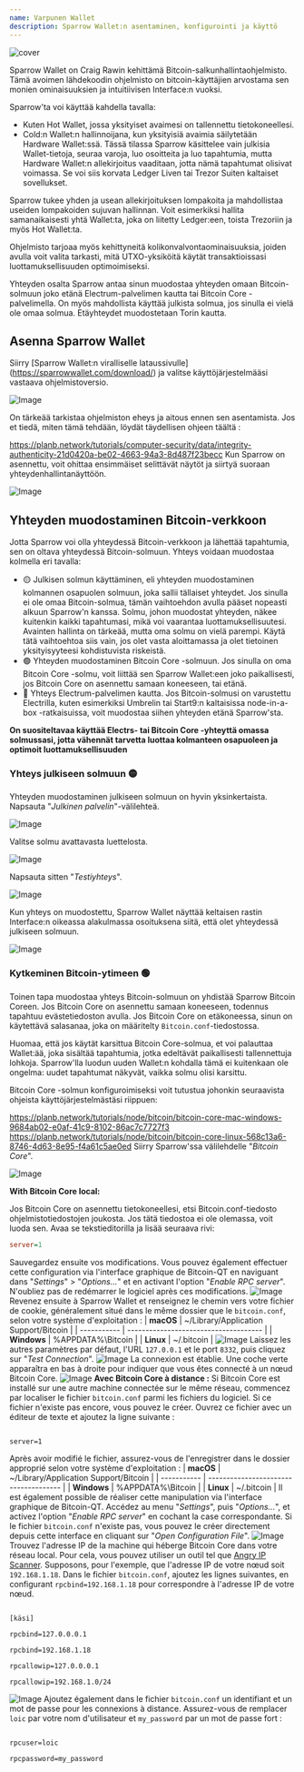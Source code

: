 ```yaml
---
name: Varpunen Wallet
description: Sparrow Wallet:n asentaminen, konfigurointi ja käyttö
---
```

![cover](assets/cover.webp)

Sparrow Wallet on Craig Rawin kehittämä Bitcoin-salkunhallintaohjelmisto. Tämä avoimen lähdekoodin ohjelmisto on bitcoin-käyttäjien arvostama sen monien ominaisuuksien ja intuitiivisen Interface:n vuoksi.

Sparrow'ta voi käyttää kahdella tavalla:


- Kuten Hot Wallet, jossa yksityiset avaimesi on tallennettu tietokoneellesi.
- Cold:n Wallet:n hallinnoijana, kun yksityisiä avaimia säilytetään Hardware Wallet:ssä. Tässä tilassa Sparrow käsittelee vain julkisia Wallet-tietoja, seuraa varoja, luo osoitteita ja luo tapahtumia, mutta Hardware Wallet:n allekirjoitus vaaditaan, jotta nämä tapahtumat olisivat voimassa. Se voi siis korvata Ledger Liven tai Trezor Suiten kaltaiset sovellukset.

Sparrow tukee yhden ja usean allekirjoituksen lompakoita ja mahdollistaa useiden lompakoiden sujuvan hallinnan. Voit esimerkiksi hallita samanaikaisesti yhtä Wallet:ta, joka on liitetty Ledger:een, toista Trezoriin ja myös Hot Wallet:ta.

Ohjelmisto tarjoaa myös kehittyneitä kolikonvalvontaominaisuuksia, joiden avulla voit valita tarkasti, mitä UTXO-yksiköitä käytät transaktioissasi luottamuksellisuuden optimoimiseksi.

Yhteyden osalta Sparrow antaa sinun muodostaa yhteyden omaan Bitcoin-solmuun joko etänä Electrum-palvelimen kautta tai Bitcoin Core -palvelimella. On myös mahdollista käyttää julkista solmua, jos sinulla ei vielä ole omaa solmua. Etäyhteydet muodostetaan Torin kautta.

## Asenna Sparrow Wallet

Siirry [Sparrow Wallet:n viralliselle lataussivulle] (https://sparrowwallet.com/download/) ja valitse käyttöjärjestelmääsi vastaava ohjelmistoversio.

![Image](assets/fr/01.webp)

On tärkeää tarkistaa ohjelmiston eheys ja aitous ennen sen asentamista. Jos et tiedä, miten tämä tehdään, löydät täydellisen ohjeen täältä :

https://planb.network/tutorials/computer-security/data/integrity-authenticity-21d0420a-be02-4663-94a3-8d487f23becc
Kun Sparrow on asennettu, voit ohittaa ensimmäiset selittävät näytöt ja siirtyä suoraan yhteydenhallintanäyttöön.

![Image](assets/fr/02.webp)

## Yhteyden muodostaminen Bitcoin-verkkoon

Jotta Sparrow voi olla yhteydessä Bitcoin-verkkoon ja lähettää tapahtumia, sen on oltava yhteydessä Bitcoin-solmuun. Yhteys voidaan muodostaa kolmella eri tavalla:


- 🟡 Julkisen solmun käyttäminen, eli yhteyden muodostaminen kolmannen osapuolen solmuun, joka sallii tällaiset yhteydet. Jos sinulla ei ole omaa Bitcoin-solmua, tämän vaihtoehdon avulla pääset nopeasti alkuun Sparrow'n kanssa. Solmu, johon muodostat yhteyden, näkee kuitenkin kaikki tapahtumasi, mikä voi vaarantaa luottamuksellisuutesi. Avainten hallinta on tärkeää, mutta oma solmu on vielä parempi. Käytä tätä vaihtoehtoa siis vain, jos olet vasta aloittamassa ja olet tietoinen yksityisyyteesi kohdistuvista riskeistä.
- 🟢 Yhteyden muodostaminen Bitcoin Core -solmuun. Jos sinulla on oma Bitcoin Core -solmu, voit liittää sen Sparrow Wallet:een joko paikallisesti, jos Bitcoin Core on asennettu samaan koneeseen, tai etänä.
- 🔵 Yhteys Electrum-palvelimen kautta. Jos Bitcoin-solmusi on varustettu Electrilla, kuten esimerkiksi Umbrelin tai Start9:n kaltaisissa node-in-a-box -ratkaisuissa, voit muodostaa siihen yhteyden etänä Sparrow'sta.

**On suositeltavaa käyttää Electrs- tai Bitcoin Core -yhteyttä omassa solmussasi, jotta vähennät tarvetta luottaa kolmanteen osapuoleen ja optimoit luottamuksellisuuden**

### Yhteys julkiseen solmuun 🟡

Yhteyden muodostaminen julkiseen solmuun on hyvin yksinkertaista. Napsauta "*Julkinen palvelin*"-välilehteä.

![Image](assets/fr/03.webp)

Valitse solmu avattavasta luettelosta.

![Image](assets/fr/04.webp)

Napsauta sitten "*Testiyhteys*".

![Image](assets/fr/05.webp)

Kun yhteys on muodostettu, Sparrow Wallet näyttää keltaisen rastin Interface:n oikeassa alakulmassa osoituksena siitä, että olet yhteydessä julkiseen solmuun.

![Image](assets/fr/06.webp)

### Kytkeminen Bitcoin-ytimeen 🟢

Toinen tapa muodostaa yhteys Bitcoin-solmuun on yhdistää Sparrow Bitcoin Coreen. Jos Bitcoin Core on asennettu samaan koneeseen, todennus tapahtuu evästetiedoston avulla. Jos Bitcoin Core on etäkoneessa, sinun on käytettävä salasanaa, joka on määritelty `Bitcoin.conf`-tiedostossa.

Huomaa, että jos käytät karsittua Bitcoin Core-solmua, et voi palauttaa Wallet:ää, joka sisältää tapahtumia, jotka edeltävät paikallisesti tallennettuja lohkoja. Sparrow'lla luodun uuden Wallet:n kohdalla tämä ei kuitenkaan ole ongelma: uudet tapahtumat näkyvät, vaikka solmu olisi karsittu.

Bitcoin Core -solmun konfiguroimiseksi voit tutustua johonkin seuraavista ohjeista käyttöjärjestelmästäsi riippuen:

https://planb.network/tutorials/node/bitcoin/bitcoin-core-mac-windows-9684ab02-e0af-41c9-8102-86ac7c7727f3
https://planb.network/tutorials/node/bitcoin/bitcoin-core-linux-568c13a6-8746-4d63-8e95-f4a61c5ae0ed
Siirry Sparrow'ssa välilehdelle "*Bitcoin Core*".

![Image](assets/fr/07.webp)

**With Bitcoin Core local:**

Jos Bitcoin Core on asennettu tietokoneellesi, etsi Bitcoin.conf-tiedosto ohjelmistotiedostojen joukosta. Jos tätä tiedostoa ei ole olemassa, voit luoda sen. Avaa se tekstieditorilla ja lisää seuraava rivi:

```ini
server=1
````
Sauvegardez ensuite vos modifications.
Vous pouvez également effectuer cette configuration via l'interface graphique de Bitcoin-QT en naviguant dans "*Settings*" > "*Options...*" et en activant l'option "*Enable RPC server*".
N'oubliez pas de redémarrer le logiciel après ces modifications.
![Image](assets/fr/08.webp)
Revenez ensuite à Sparrow Wallet et renseignez le chemin vers votre fichier de cookie, généralement situé dans le même dossier que le `bitcoin.conf`, selon votre système d'exploitation :
| **macOS**   | ~/Library/Application Support/Bitcoin |
| ----------- | ------------------------------------- |
| **Windows** | %APPDATA%\Bitcoin                     |
| **Linux**   | ~/.bitcoin                            |
![Image](assets/fr/09.webp)
Laissez les autres paramètres par défaut, l'URL `127.0.0.1` et le port `8332`, puis cliquez sur "*Test Connection*".
![Image](assets/fr/10.webp)
La connexion est établie. Une coche verte apparaîtra en bas à droite pour indiquer que vous êtes connecté à un nœud Bitcoin Core.
![Image](assets/fr/11.webp)
**Avec Bitcoin Core à distance :**
Si Bitcoin Core est installé sur une autre machine connectée sur le même réseau, commencez par localiser le fichier `bitcoin.conf` parmi les fichiers du logiciel. Si ce fichier n'existe pas encore, vous pouvez le créer. Ouvrez ce fichier avec un éditeur de texte et ajoutez la ligne suivante :
```

server=1

```
Après avoir modifié le fichier, assurez-vous de l'enregistrer dans le dossier approprié selon votre système d'exploitation :
| **macOS**   | ~/Library/Application Support/Bitcoin |
| ----------- | ------------------------------------- |
| **Windows** | %APPDATA%\Bitcoin                     |
| **Linux**   | ~/.bitcoin                            |
Il est également possible de réaliser cette manipulation via l'interface graphique de Bitcoin-QT. Accédez au menu "*Settings*", puis "*Options...*", et activez l'option "*Enable RPC server*" en cochant la case correspondante. Si le fichier `bitcoin.conf` n'existe pas, vous pouvez le créer directement depuis cette interface en cliquant sur "*Open Configuration File*".
![Image](assets/fr/12.webp)
Trouvez l'adresse IP de la machine qui héberge Bitcoin Core dans votre réseau local. Pour cela, vous pouvez utiliser un outil tel que [Angry IP Scanner](https://angryip.org/). Supposons, pour l'exemple, que l'adresse IP de votre nœud soit `192.168.1.18`.
Dans le fichier `bitcoin.conf`, ajoutez les lignes suivantes, en configurant `rpcbind=192.168.1.18` pour correspondre à l'adresse IP de votre nœud.
```

[käsi]

rpcbind=127.0.0.0.1

rpcbind=192.168.1.18

rpcallowip=127.0.0.0.1

rpcallowip=192.168.1.0/24

```
![Image](assets/fr/13.webp)
Ajoutez également dans le fichier `bitcoin.conf` un identifiant et un mot de passe pour les connexions à distance. Assurez-vous de remplacer `loic` par votre nom d'utilisateur et `my_password` par un mot de passe fort :
```

rpcuser=loic

rpcpassword=my_password

```